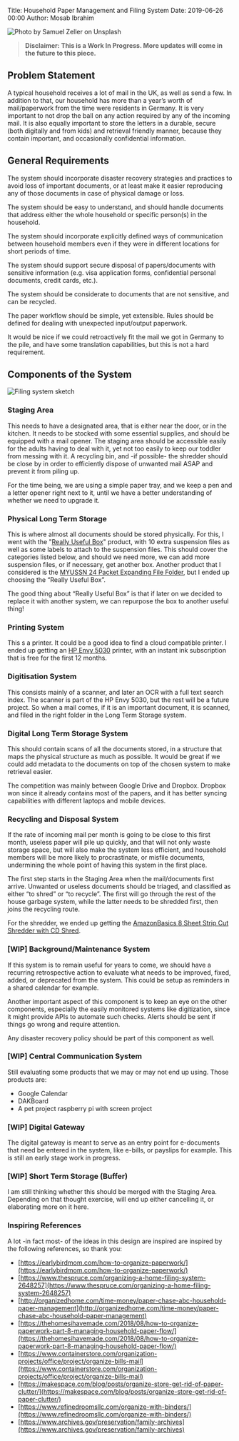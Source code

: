Title: Household Paper Management and Filing System
Date: 2019-06-26 00:00
Author: Mosab Ibrahim

![Photo by Samuel Zeller on Unsplash]({attach}/images/filing-system.jpg)

> **Disclaimer: This is a Work In Progress. More updates will come in the future
> to this piece.**

## Problem Statement

A typical household receives a lot of mail in the UK, as well as send a few. In
addition to that, our household has more than a year’s worth of mail/paperwork
from the time were residents in Germany. It is very important to not drop the
ball on any action required by any of the incoming mail. It is also equally
important to store the letters in a durable, secure (both digitally and from
kids) and retrieval friendly manner, because they contain important, and
occasionally confidential information.

## General Requirements

The system should incorporate disaster recovery strategies and practices to
avoid loss of important documents, or at least make it easier reproducing any of
those documents in case of physical damage or loss.

The system should be easy to understand, and should handle documents that
address either the whole household or specific person(s) in the household.

The system should incorporate explicitly defined ways of communication between
household members even if they were in different locations for short periods of
time.

The system should support secure disposal of papers/documents with sensitive
information (e.g. visa application forms, confidential personal documents,
credit cards, etc.).

The system should be considerate to documents that are not sensitive, and can be
recycled.

The paper workflow should be simple, yet extensible. Rules should be defined for
dealing with unexpected input/output paperwork.

It would be nice if we could retroactively fit the mail we got in Germany to the
pile, and have some translation capabilities, but this is not a hard
requirement.

## Components of the System

![Filing system sketch]({attach}/images/filing-system-sketch.png)

### Staging Area

This needs to have a designated area, that is either near the door, or in the
kitchen. It needs to be stocked with some essential supplies, and should be
equipped with a mail opener. The staging area should be accessible easily for
the adults having to deal with it, yet not too easily to keep our toddler from
messing with it. A recycling bin, and -if possible- the shredder should be close
by in order to efficiently dispose of unwanted mail ASAP and prevent it from
piling up.

For the time being, we are using a simple paper tray, and we keep a pen and a
letter opener right next to it, until we have a better understanding of whether
we need to upgrade it.

### Physical Long Term Storage

This is where almost all documents should be stored physically. For this, I went
with the "[Really Useful Box](https://www.amazon.co.uk/Really-Useful-Box-24C-10SFCB/dp/B0146PSKZQ/ref=sr_1_9?crid=20JPA1DXEL8FE&keywords=filing+cabinet&qid=1554633129&s=gateway&sprefix=filing+ca%2Caps%2C143&sr=8-9)"
product, with 10 extra suspension files as well as some labels to attach to the
suspension files. This should cover the categories listed below, and should we
need more, we can add more suspension files, or if necessary, get another box.
Another product that I considered is the [MYUSSN 24 Packet Expanding File Folder](https://www.amazon.co.uk/MYEUSSN-Expanding-Business-Document-Accordion/dp/B078MLY1FG/ref=sr_1_10?crid=20JPA1DXEL8FE&keywords=filing+cabinet&qid=1554633129&s=gateway&sprefix=filing+ca%2Caps%2C143&sr=8-10),
but I ended up choosing the “Really Useful Box”.


The good thing about “Really Useful Box” is that if later on we decided to
replace it with another system, we can repurpose the box to another useful
thing!

### Printing System

This s a printer. It could be a good idea to find a cloud compatible printer. I
ended up getting an [HP Envy 5030](https://www.amazon.co.uk/gp/product/B074PMB9C9/) printer, with an instant
ink subscription that is free for the first 12 months.

### Digitisation System

This consists mainly of a scanner, and later an OCR with a full text search
index. The scanner is part of the HP Envy 5030, but the rest will be a future
project. So when a mail comes, if it is an important document, it is scanned,
and filed in the right folder in the Long Term Storage system.

### Digital Long Term Storage System

This should contain scans of all the documents stored, in a structure that maps
the physical structure as much as possible. It would be great if we could add
metadata to the documents on top of the chosen system to make retrieval easier.

The competition was mainly between Google Drive and Dropbox. Dropbox won since
it already contains most of the papers, and it has better syncing capabilities
with different laptops and mobile devices.

### Recycling and Disposal System

If the rate of incoming mail per month is going to be close to this first month,
useless paper will pile up quickly, and that will not only waste storage space,
but will also make the system less efficient, and household members will be more
likely to procrastinate, or misfile documents, undermining the whole point of
having this system in the first place.

The first step starts in the Staging Area when the mail/documents first arrive.
Unwanted or useless documents should be triaged, and classified as either “to
shred” or “to recycle”. The first will go through the rest of the house garbage
system, while the latter needs to be shredded first, then joins the recycling
route.

For the shredder, we ended up getting the [AmazonBasics 8 Sheet Strip Cut Shredder with CD Shred](https://www.amazon.co.uk/AmazonBasics-Sheet-Strip-Shredder-Shred/dp/B01E3R7GWA/ref=sr_1_3?keywords=shredder&qid=1555953188&s=gateway&sr=8-3).

### [WIP] Background/Maintenance System

If this system is to remain useful for years to come, we should have a recurring
retrospective action to evaluate what needs to be improved, fixed, added, or
deprecated from the system. This could be setup as reminders in a shared
calendar for example.

Another important aspect of this component is to keep an eye on the other
components, especially the easily monitored systems like digitization, since it
might provide APIs to automate such checks. Alerts should be sent if things go
wrong and require attention.

Any disaster recovery policy should be part of this component as well.

### [WIP] Central Communication System

Still evaluating some products that we may or may not end up using. Those
products are:

* Google Calendar
* DAKBoard
* A pet project raspberry pi with screen project

### [WIP] Digital Gateway

The digital gateway is meant to serve as an entry point for e-documents that
need be entered in the system, like e-bills, or payslips for example. This is
still an early stage work in progress.

### [WIP] Short Term Storage (Buffer)

I am still thinking whether this should be merged with the Staging Area.
Depending on that thought exercise, will end up either cancelling it, or
elaborating more on it here.

### Inspiring References

A lot -in fact most- of the ideas in this design are inspired are inspired by
the following references, so thank you:

* [https://earlybirdmom.com/how-to-organize-paperwork/](https://earlybirdmom.com/how-to-organize-paperwork/)
* [https://www.thespruce.com/organizing-a-home-filing-system-2648257](https://www.thespruce.com/organizing-a-home-filing-system-2648257)
* [http://organizedhome.com/time-money/paper-chase-abc-household-paper-management](http://organizedhome.com/time-money/paper-chase-abc-household-paper-management)
* [https://thehomesihavemade.com/2018/08/how-to-organize-paperwork-part-8-managing-household-paper-flow/](https://thehomesihavemade.com/2018/08/how-to-organize-paperwork-part-8-managing-household-paper-flow/)
* [https://www.containerstore.com/organization-projects/office/project/organize-bills-mail](https://www.containerstore.com/organization-projects/office/project/organize-bills-mail)
* [https://makespace.com/blog/posts/organize-store-get-rid-of-paper-clutter/](https://makespace.com/blog/posts/organize-store-get-rid-of-paper-clutter/)
* [https://www.refinedroomsllc.com/organize-with-binders/](https://www.refinedroomsllc.com/organize-with-binders/)
* [https://www.archives.gov/preservation/family-archives](https://www.archives.gov/preservation/family-archives)
